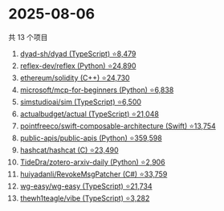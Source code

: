 # 2025-08-06

共 13 个项目

<!-- BEGIN GITHUB -->
<!-- 最后更新时间 2025-08-06 00:10:31 +0800 -->
1. [dyad-sh/dyad (TypeScript) ⭐8,479](https://github.com/dyad-sh/dyad)
1. [reflex-dev/reflex (Python) ⭐24,890](https://github.com/reflex-dev/reflex)
1. [ethereum/solidity (C++) ⭐24,730](https://github.com/ethereum/solidity)
1. [microsoft/mcp-for-beginners (Python) ⭐6,838](https://github.com/microsoft/mcp-for-beginners)
1. [simstudioai/sim (TypeScript) ⭐6,500](https://github.com/simstudioai/sim)
1. [actualbudget/actual (TypeScript) ⭐21,048](https://github.com/actualbudget/actual)
1. [pointfreeco/swift-composable-architecture (Swift) ⭐13,754](https://github.com/pointfreeco/swift-composable-architecture)
1. [public-apis/public-apis (Python) ⭐359,598](https://github.com/public-apis/public-apis)
1. [hashcat/hashcat (C) ⭐23,490](https://github.com/hashcat/hashcat)
1. [TideDra/zotero-arxiv-daily (Python) ⭐2,906](https://github.com/TideDra/zotero-arxiv-daily)
1. [huiyadanli/RevokeMsgPatcher (C#) ⭐33,759](https://github.com/huiyadanli/RevokeMsgPatcher)
1. [wg-easy/wg-easy (TypeScript) ⭐21,734](https://github.com/wg-easy/wg-easy)
1. [thewh1teagle/vibe (TypeScript) ⭐3,282](https://github.com/thewh1teagle/vibe)
<!-- END GITHUB -->